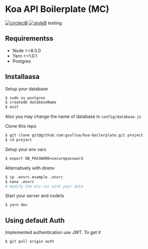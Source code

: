 # Koa API Boilerplate (MC)

[![circleciB]][circleciL]
[![styleB]][styleL]
 testing

## Requirementss
- Node >=8.5.0
- Yarn >=1.0.1
- Postgres

## Installaasa

Setup your database
```sh
$ sudo su postgres
$ createdb databaseName
$ exit
```
Also you may change the name of database in `config/database.js`

Clone this repo
```sh
$ git clone git@github.com:gsulloa/koa-boilerplate.git project
$ cd project
```

Setup your env vars
```sh
$ export DB_PASSWORD=securepassword
```
Alternatively with direnv
```sh
$ cp .envrc.example .envrc
$ nano .envrc
# modify the env var with your data
```

Start your server and code!a
```sh
$ yarn dev
```

## Using default Auth

Implemented authentication use JWT.
To get it
```sh
$ git pull origin auth
```

<!-- Badges -->

[circleciL]:https://circleci.com/gh/gsulloa/koa-boilerplate
[circleciB]:https://circleci.com/gh/gsulloa/koa-boilerplate.svg?style=svg

[styleL]:https://github.com/prettier/prettier
[styleB]:https://img.shields.io/badge/code%20style-prettier-brightgreen.svg?style=flat
